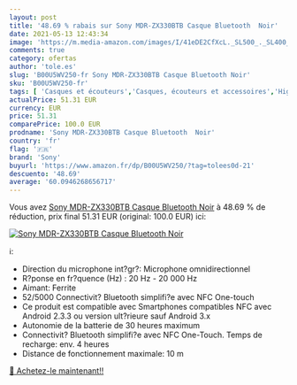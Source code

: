 ```yaml
---
layout: post
title: '48.69 % rabais sur Sony MDR-ZX330BTB Casque Bluetooth  Noir'
date: 2021-05-13 12:43:34
image: 'https://m.media-amazon.com/images/I/41eDE2CfXcL._SL500_._SL400_.jpg'
comments: true
category: ofertas
author: 'tole.es'
slug: 'B00U5WV250-fr Sony MDR-ZX330BTB Casque Bluetooth Noir'
sku: 'B00U5WV250-fr'
tags: [ 'Casques et écouteurs','Casques, écouteurs et accessoires','High-Tech','sony', ]
actualPrice: 51.31 EUR
currency: EUR
price: 51.31
comparePrice: 100.0 EUR
prodname: 'Sony MDR-ZX330BTB Casque Bluetooth  Noir'
country: 'fr'
flag: '🇫🇷'
brand: 'Sony'
buyurl: 'https://www.amazon.fr/dp/B00U5WV250/?tag=tolees0d-21'
descuento: '48.69'
average: '60.0946268656717'
---
```


Vous avez [Sony MDR-ZX330BTB Casque Bluetooth  Noir](https://www.amazon.fr/dp/B00U5WV250/?tag=tolees0d-21)  à  48.69 % de réduction, prix final  51.31 EUR (original: 100.0 EUR) ici:

[![Sony MDR-ZX330BTB Casque Bluetooth  Noir](https://m.media-amazon.com/images/I/41eDE2CfXcL._SL500_._SL400_.jpg)](https://www.amazon.fr/dp/B00U5WV250/?tag=tolees0d-21)

ℹ️:

- Direction du microphone int?gr?: Microphone omnidirectionnel
- R?ponse en fr?quence (Hz) : 20 Hz - 20 000 Hz
- Aimant: Ferrite
- 52/5000 Connectivit? Bluetooth simplifi?e avec NFC One-touch
- Ce produit est compatible avec Smartphones compatibles NFC avec Android 2.3.3 ou version ult?rieure sauf Android 3.x
- Autonomie de la batterie de 30 heures maximum
- Connectivit? Bluetooth simplifi?e avec NFC One-Touch. Temps de recharge: env. 4 heures
- Distance de fonctionnement maximale: 10 m

[🛒 Achetez-le maintenant!!](https://www.amazon.fr/dp/B00U5WV250/?tag=tolees0d-21)
